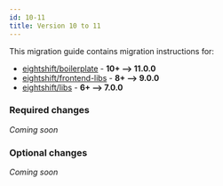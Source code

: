```yaml
---
id: 10-11
title: Version 10 to 11
---
```


This migration guide contains migration instructions for:

- [eightshift/boilerplate](https://github.com/infinum/eightshift-boilerplate/releases/tag/10.0.0) - **10+ --> 11.0.0**
- [eightshift/frontend-libs](https://github.com/infinum/eightshift-frontend-libs/releases/tag/8.6.2) - **8+ --> 9.0.0**
- [eightshift/libs](https://github.com/infinum/eightshift-libs/releases/tag/6.5.7) - **6+ --> 7.0.0**

### Required changes

*Coming soon*

### Optional changes

*Coming soon*
